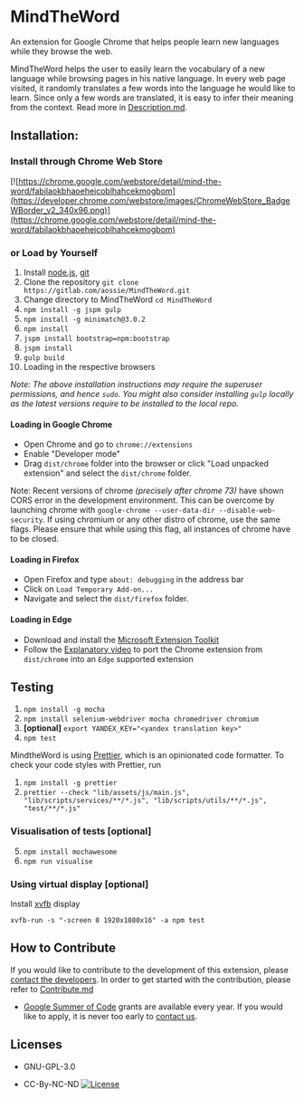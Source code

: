 MindTheWord
===========
An extension for Google Chrome that helps people learn new languages while they browse the web.

MindTheWord helps the user to easily learn the vocabulary of a new language
while browsing pages in his native language. In every web page visited, it
randomly translates a few words into the language he would like to learn.
Since only a few words are translated, it is easy to infer their meaning from
the context.
Read more in [Description.md](Description.md).

## Installation:

### Install through Chrome Web Store
[![https://chrome.google.com/webstore/detail/mind-the-word/fabjlaokbhaoehejcoblhahcekmogbom](https://developer.chrome.com/webstore/images/ChromeWebStore_BadgeWBorder_v2_340x96.png)](https://chrome.google.com/webstore/detail/mind-the-word/fabjlaokbhaoehejcoblhahcekmogbom)

### or Load by Yourself
1. Install [node.js](https://nodejs.org), [git](https://git-scm.com)
2. Clone the repository
	`git clone https://gitlab.com/aossie/MindTheWord.git`
3. Change directory to MindTheWord
	`cd MindTheWord`
4. `npm install -g jspm gulp`
5. `npm install -g minimatch@3.0.2`
6. `npm install`
7. `jspm install bootstrap=npm:bootstrap`
8. `jspm install`
9. `gulp build`
10. Loading in the respective browsers

_Note: The above installation instructions may require the superuser permissions, and hence `sudo`. You might also consider installing `gulp` locally as the latest versions require to be installed to the local repo._

#### Loading in Google Chrome
 - Open Chrome and go to `chrome://extensions`
 - Enable "Developer mode"
 - Drag  `dist/chrome` folder into the browser or click "Load unpacked extension" and select the `dist/chrome` folder.

 Note: Recent versions of chrome _(precisely after chrome 73)_ have shown CORS error in the development environment. This can be overcome by launching chrome with `google-chrome --user-data-dir --disable-web-security`. If using chromium or any other distro of chrome, use the same flags. Please ensure that while using this flag, all instances of chrome have to be closed.

#### Loading in Firefox
 - Open Firefox and type `about: debugging` in the address bar
 - Click on `Load Temporary Add-on...`
 - Navigate and select the `dist/firefox` folder.

#### Loading in Edge
 - Download and install the [Microsoft Extension Toolkit](https://www.microsoft.com/en-in/p/microsoft-edge-extension-toolkit/9nblggh4txvb)
  - Follow the [Explanatory video](https://youtu.be/d0dHdOfjhRA) to port the Chrome extension from `dist/chrome` into an `Edge` supported extension


Testing
-------
1. `npm install -g mocha`
2. `npm install selenium-webdriver mocha chromedriver chromium`
3. **[optional]** `export YANDEX_KEY="<yandex translation key>"`
4. `npm test`

MindtheWord is using [Prettier](https://prettier.io), which is an opinionated code formatter. To check your code styles with Prettier, run
1. `npm install -g prettier`
2. `prettier --check "lib/assets/js/main.js", "lib/scripts/services/**/*.js", "lib/scripts/utils/**/*.js", "test/**/*.js"`
### Visualisation of tests [optional]

5. `npm install mochawesome`
6. `npm run visualise`

### Using virtual display [optional]
Install [xvfb](https://www.x.org/releases/X11R7.6/doc/man/man1/Xvfb.1.xhtml) display

`xvfb-run -s "-screen 0 1920x1080x16" -a npm test`


How to Contribute
-------------
If you would like to contribute to the development of this extension, please [contact the developers](http://www.aossie.org/#contact).
In order to get started with the contribution, please refer to
[Contribute.md](https://gitlab.com/aossie/MindTheWord/blob/master/CONTRIBUTE.md)

* [Google Summer of Code](GoogleSummerOfCode.md) grants are available every year. If you would like to apply, it is never too early to [contact us](http://www.aossie.org/#contact).

Licenses
--------

* GNU-GPL-3.0

* CC-By-NC-ND [![License](https://i.creativecommons.org/l/by-nc-nd/4.0/88x31.png)](http://creativecommons.org/licenses/by-nc-nd/4.0/)
